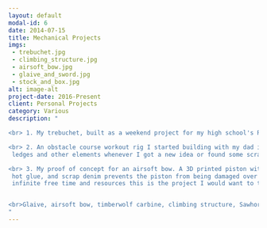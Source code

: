 ```yaml
---
layout: default
modal-id: 6
date: 2014-07-15
title: Mechanical Projects
imgs: 
 - trebuchet.jpg
 - climbing_structure.jpg
 - airsoft_bow.jpg
 - glaive_and_sword.jpg
 - stock_and_box.jpg
alt: image-alt
project-date: 2016-Present
client: Personal Projects
category: Various
description: "

<br> 1. My trebuchet, built as a weekend project for my high school's Rennaissance fair. Here it's being used for a fun time on my birthday in 2017.

<br> 2. An obstacle course workout rig I started building with my dad in 2015. This was my introduction to building and woodworking, and after collecting some tools I was able to add
 ledges and other elements whenever I got a new idea or found some scrap wood that would work to make something.

<br> 3. My proof of concept for an airsoft bow. A 3D printed piston with o-rings shoves air through the cpvc tube and into the silicon tube at the end. A piston-stop made of an old spring,
 hot glue, and scrap denim prevents the piston from being damaged over time. The 'bow' is powered with Theraband elastic bands, which are often used for homemade slingshots. If I had
 infinite free time and resources this is the project I would want to take to the next level.


<br>Glaive, airsoft bow, timberwolf carbine, climbing structure, Sawhorse, ...?
"
---
```

